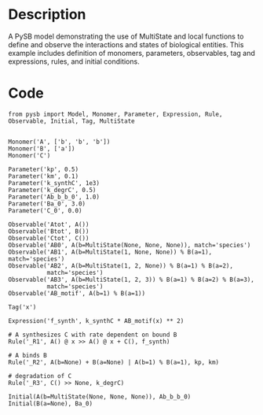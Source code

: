 # Description
A PySB model demonstrating the use of MultiState and local functions to define and observe the interactions and states of biological entities. This example includes definition of monomers, parameters, observables, tag and expressions, rules, and initial conditions.

# Code
```
from pysb import Model, Monomer, Parameter, Expression, Rule, Observable, Initial, Tag, MultiState


Monomer('A', ['b', 'b', 'b'])
Monomer('B', ['a'])
Monomer('C')

Parameter('kp', 0.5)
Parameter('km', 0.1)
Parameter('k_synthC', 1e3)
Parameter('k_degrC', 0.5)
Parameter('Ab_b_b_0', 1.0)
Parameter('Ba_0', 3.0)
Parameter('C_0', 0.0)

Observable('Atot', A())
Observable('Btot', B())
Observable('Ctot', C())
Observable('AB0', A(b=MultiState(None, None, None)), match='species')
Observable('AB1', A(b=MultiState(1, None, None)) % B(a=1), match='species')
Observable('AB2', A(b=MultiState(1, 2, None)) % B(a=1) % B(a=2),
           match='species')
Observable('AB3', A(b=MultiState(1, 2, 3)) % B(a=1) % B(a=2) % B(a=3),
           match='species')
Observable('AB_motif', A(b=1) % B(a=1))

Tag('x')

Expression('f_synth', k_synthC * AB_motif(x) ** 2)

# A synthesizes C with rate dependent on bound B
Rule('_R1', A() @ x >> A() @ x + C(), f_synth)

# A binds B
Rule('_R2', A(b=None) + B(a=None) | A(b=1) % B(a=1), kp, km)

# degradation of C
Rule('_R3', C() >> None, k_degrC)

Initial(A(b=MultiState(None, None, None)), Ab_b_b_0)
Initial(B(a=None), Ba_0)

```
